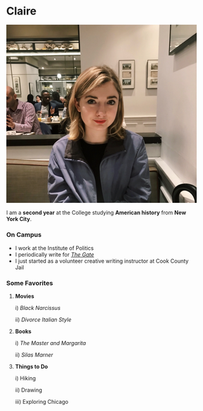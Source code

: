 # Claire

![*A picture of me from over Spring break.*](Pictureofme.png)

I am a **second year** at the College studying **American history** from **New York City**.

### On Campus
- I work at the Institute of Politics
- I periodically write for [*The Gate*](http://uchicagogate.com/contributor/claire-potter/)
- I just started as a volunteer creative writing instructor at Cook County Jail

### Some Favorites
1. **Movies** 

    i) *Black Narcissus* 
    
    ii) *Divorce Italian Style* 
  
2. **Books** 

    i) *The Master and Margarita* 
    
    ii) *Silas Marner* 
  
3. **Things to Do** 

    i) Hiking 
    
    ii) Drawing 
    
    iii) Exploring Chicago 
  
  